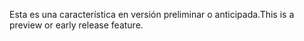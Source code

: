 <span data-ttu-id="babd4-101">Esta es una característica en versión preliminar o anticipada.</span><span class="sxs-lookup"><span data-stu-id="babd4-101">This is a preview or early release feature.</span></span>